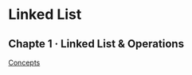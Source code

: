 # Linked List

## Chapte 1 · Linked List & Operations

[Concepts](../08.Linked%20List/01.Linked%20List%20&%20Operations/Concepts/)

